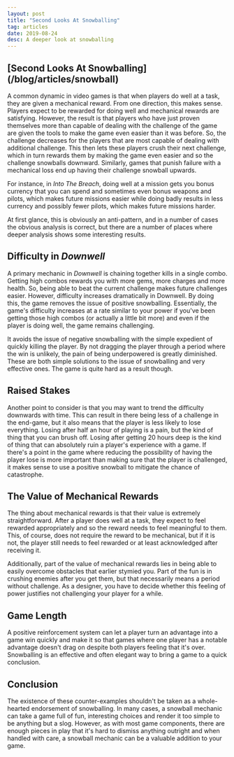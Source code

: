 ```yaml
---
layout: post
title: "Second Looks At Snowballing"
tag: articles
date: 2019-08-24
desc: A deeper look at snowballing
---
```

<h2>[Second Looks At Snowballing](/blog/articles/snowball)</h2>

A common dynamic in video games is that when players do well at a task, they are given a mechanical reward. From one direction, this makes sense. Players expect to be rewarded for doing well and mechanical rewards are satisfying. However, the result is that players who have just proven themselves more than capable of dealing with the challenge of the game are given the tools to make the game even easier than it was before. So, the challenge decreases for the players that are most capable of dealing with additional challenge. This then lets these players crush their next challenge, which in turn rewards them by making the game even easier and so the challenge snowballs downward. Similarly, games that punish failure with a mechanical loss end up having their challenge snowball upwards.


For instance, in *Into The Breach*, doing well at a mission gets you bonus currency that you can spend and sometimes even bonus weapons and pilots, which makes future missions easier while doing badly results in less currency and possibly fewer pilots, which makes future missions harder.


At first glance, this is obviously an anti-pattern, and in a number of cases the obvious analysis is correct, but there are a number of places where deeper analysis shows some interesting results.

## Difficulty in *Downwell*

A primary mechanic in *Downwell* is chaining together kills in a single combo. Getting high combos rewards you with more gems, more charges and more health. So, being able to beat the current challenge makes future challenges easier. However, difficulty increases dramatically in Downwell. By doing this, the game removes the issue of positive snowballing. Essentially, the game's difficulty increases at a rate similar to your power if you've been getting those high combos (or actually a little bit more) and even if the player is doing well, the game remains challenging.


It avoids the issue of negative snowballing with the simple expedient of quickly killing the player. By not dragging the player through a period where the win is unlikely, the pain of being underpowered is greatly diminished. These are both simple solutions to the issue of snowballing and very effective ones. The game is quite hard as a result though.

## Raised Stakes

Another point to consider is that you may want to trend the difficulty downwards with time. This can result in there being less of a challenge in the end-game, but it also means that the player is less likely to lose everything. Losing after half an hour of playing is a pain, but the kind of thing that you can brush off. Losing after getting 20 hours deep is the kind of thing that can absolutely ruin a player's experience with a game. If there's a point in the game where reducing the possibility of having the player lose is more important than making sure that the player is challenged, it makes sense to use a positive snowball to mitigate the chance of catastrophe.

## The Value of Mechanical Rewards

The thing about mechanical rewards is that their value is extremely straightforward. After a player does well at a task, they expect to feel rewarded appropriately and so the reward needs to feel meaningful to them. This, of course, does not require the reward to be mechanical, but if it is not, the player still needs to feel rewarded or at least acknowledged after receiving it.


Additionally, part of the value of mechanical rewards lies in being able to easily overcome obstacles that earlier stymied you. Part of the fun is in crushing enemies after you get them, but that necessarily means a period without challenge. As a designer, you have to decide whether this feeling of power justifies not challenging your player for a while.

## Game Length

A positive reinforcement system can let a player turn an advantage into a game win quickly and make it so that games where one player has a notable advantage doesn't drag on despite both players feeling that it's over. Snowballing is an effective and often elegant way to bring a game to a quick conclusion.

## Conclusion

The existence of these counter-examples shouldn't be taken as a whole-hearted endorsement of snowballing. In many cases, a snowball mechanic can take a game full of fun, interesting choices and render it too simple to be anything but a slog. However, as with most game components, there are enough pieces in play that it's hard to dismiss anything outright and when handled with care, a snowball mechanic can be a valuable addition to your game.

